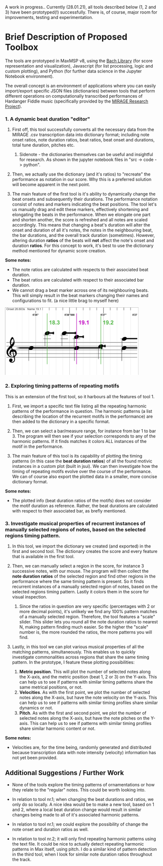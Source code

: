 A work in progress.. Currently (28.01.21), all tools described below (1, 2 and 3) have been prototyped(!) successfully. There is, of course, major room for improvements, testing and experimentation.

# Brief Description of Proposed Toolbox

The tools are prototyped in MaxMSP v8, using the [Bach Library](https://www.bachproject.net/) (for score representation and visualization), Javascript (for list processing, logic and custom plotting), and Python (for further data science in the Jupyter Notebook environment). 


The overall concept is an environment of applications where you can easily import/export specific JSON files (dictionaries) between tools that perform different operations on computationally transcribed performances of Hardanger Fiddle music (specifically provided by the [MIRAGE Research Project](https://www.uio.no/ritmo/english/projects/mirage/)).

### 1. A dynamic beat duration "editor"

1. First off, this tool successfully converts all the necessary data from the MIRAGE .csv transcription data into dictionary format; including note onset ratios, note duration ratios, beat ratios, beat onset and durations, total tune duration, pitches etc.

	1. Sidenote - the dictionaries themselves can be useful and insightful for research. As shown in the jupyter notebook files in "src -> code -> python". 
2. Then, we actually use the dictionary (and it's ratios) to "recreate" the performance as notation in our score. Why this is a preferred solution will become apparent in the next point.

3. The main feature of the first tool is it's ability to dynamically change the beat onsets and subsequently their durations. The performance notation consist of notes and markers indicating the beat positions. The tool let's us manually drag and edit these markers, effectively shortening and elongating the beats in the performance. When we elongate one part and shorten another, the score is refreshed and all notes are scaled accordingly. This means that changing a beat's duration will alter the onset and duration of all it's notes, the notes in the neighbouring beat, the bar durations, and the overall track duration (sometimes). However, altering duration **ratios** of the beats will **not** affect the note's onset and duration **ratios**. For this concept to work, it's best to use the dictionary method mentioned for dynamic score creation.

**Some notes:**

* The note ratios are calculated with respects to their associated beat duration.
* The beat ratios are calculated with respect to their associated bar duration.
* We cannot drag a beat marker across one of its neighbouring beats. This will simply result in the beat markers changing their names and configurations to fit. (a nice little brag to myself here)

<p align="left">
 <img src="figs/1.jpg" width=440>
</p>


### 2. Exploring timing patterns of repeating motifs
This is an extension of the first tool, so it harbours all the features of tool 1.

1. First, we import a specific text file listing all the repeating harmonic patterns of the performance in question. The harmonic patterns (a list describing the location of the recurrent motifs in the performance) are then added to the dictionary in a specific format.

2. Then, we can select a bar/measure range, for instance from bar 1 to bar 3. The program will then see if your selection corresponds to any of the harmonic patterns. If it finds matches it colors ALL instances of the motif in the performance.

3. The main feature of this tool is its capability of plotting the timing patterns (in this case the **beat duration ratios**) of all the found motivic instances in a custom plot (built in jsui). We can then investigate how the timing of repeating motifs evolve over the course of the performance. We can of course also export the plotted data in a smaller, more concise dictionary format.


**Some notes:**
* The plotted info (beat duration ratios of the motifs) does not consider the motif duration as reference. Rather, the beat durations are calculated with respect to their associated bar, as brefly mentioned.



### 3. Investigate musical properties of recurrent instances of manually selected regions of notes, based on the selected regions timing pattern.

1. In this tool, we import the dictionary we created (and exported) in the first and second tool. The dictionary creates the score and every feature that is available in the first tool.

2. Then, we can manually select a region in the score, for instance 3 successive notes, with our mouse. The program will then collect the **note duration ratios** of the selected region and find other regions in the performance where the same timing pattern is present. So it finds recurrent instances of a manually selected region of notes, based on the selected regions timing pattern. Lastly it colors them in the score for visual inspection.
	1. Since the ratios in question are very specific (percentages with 2 or more decimal points), it's unlikely we find any 100% pattern matches of a manually selected region. Therefore, the tool features a "scale" slider. This slider lets you round all the note duration ratios to nearest N, making pattern finding much easier. So the higher the "scale" number is, the more rounded the ratios, the more patterns you will find.

3. Lastly, in this tool we can plot various musical properties of all the matching patterns, simultaneously. This enables us to quickly investigate commonalities across regions that share the same timing pattern. In the prototype, I feature these plotting possibilities:
	1. **Metric position**. This will plot the number of selected notes along the X-axis, and the metric position (beat 1, 2 or 3) on the Y-axis. This can help us to see if patterns with similar timing patterns share the same metrical positions, or not. 
	2. **Velocities**. As with the first point, we plot the number of selected notes along the X-axis, but have the note velocity on the Y-axis. This can help us to see if patterns with similar timing profiles share similar dynamics or not.
	3. **Pitch**. As with the first and second point, we plot the number of selected notes along the X-axis, but have the note pitches on the Y-axis. This can help us to see if patterns with similar timing profiles share similar harmonic content or not.


**Some notes:**
* Velocities are, for the time being, randomly generated and distributed because transcription data with note intensity (velocity) information has not yet been provided.  


## Additional Suggestions / Further Work

* None of the tools explore the timing patterns of ornamentations or how they relate to the "regular" notes. This could be worth looking into.

* In relation to tool nr.1; when changing the beat durations and ratios, we only do so locally. A nice idea would be to make a new tool, based on 1 and 2, where a local beat duration change would result in similar changes being made to all of it's associated harmonic patterns.

* In relation to tool nr.1; we could explore the possibility of change the note onset and duration ratios as well.
	
* In relation to tool nr.2; it will only find repeating harmonic patterns using the text file. It could be nice to actually detect repeating harmonic patterns in Max itself, using pitch. I do a similar kind of pattern detection in the third tool, when I look for similar note duration ratios throughout the track.
